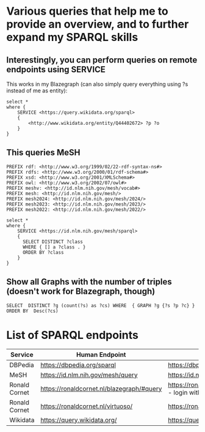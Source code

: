 # Various queries that help me to provide an overview, and to further expand my SPARQL skills

## Interestingly, you can perform queries on remote endpoints using SERVICE
This works in my Blazegraph (can also simply query everything using ?s instead of me as entity):

```
select * 
where {
	SERVICE <https://query.wikidata.org/sparql>
    {
  		<http://www.wikidata.org/entity/Q44402672> ?p ?o 
    }
}
```

## This queries MeSH
```
PREFIX rdf: <http://www.w3.org/1999/02/22-rdf-syntax-ns#>
PREFIX rdfs: <http://www.w3.org/2000/01/rdf-schema#>
PREFIX xsd: <http://www.w3.org/2001/XMLSchema#>
PREFIX owl: <http://www.w3.org/2002/07/owl#>
PREFIX meshv: <http://id.nlm.nih.gov/mesh/vocab#>
PREFIX mesh: <http://id.nlm.nih.gov/mesh/>
PREFIX mesh2024: <http://id.nlm.nih.gov/mesh/2024/>
PREFIX mesh2023: <http://id.nlm.nih.gov/mesh/2023/>
PREFIX mesh2022: <http://id.nlm.nih.gov/mesh/2022/>

select * 
where {
	SERVICE <https://id.nlm.nih.gov/mesh/sparql>
    {
      SELECT DISTINCT ?class
      WHERE { [] a ?class . }
      ORDER BY ?class
    }
}
```

## Show all Graphs with the number of triples (doesn't work for Blazegraph, though)
```
SELECT  DISTINCT ?g (count(?s) as ?cs) WHERE  { GRAPH ?g {?s ?p ?c} } ORDER BY  Desc(?cs)
```


# List of SPARQL endpoints
| Service | Human Endpoint | API Endpoint |
|---|---|---|
| DBPedia | https://dbpedia.org/sparql | https://dbpedia.org/sparql |
| MeSH | https://id.nlm.nih.gov/mesh/query | https://id.nlm.nih.gov/mesh/sparql |
| Ronald Cornet | https://ronaldcornet.nl/blazegraph/#query| https://ronaldcornet.nl/blazegraph/sparql - login with Basic Auth header| 
| Ronald Cornet | https://ronaldcornet.nl/virtuoso/ | https://ronaldcornet.nl/virtuoso/ |
| Wikidata | https://query.wikidata.org/ | https://query.wikidata.org/sparql |

